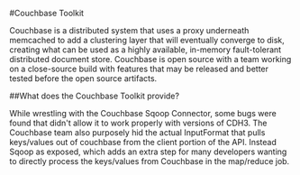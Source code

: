 #Couchbase Toolkit

Couchbase is a distributed system that uses a proxy underneath memcached to add a clustering layer that will eventually converge to disk, creating what can be used as a highly available, in-memory fault-tolerant distributed document store. Couchbase is open source with a team working on a close-source build with features that may be released and better tested before the open source artifacts. 

##What does the Couchbase Toolkit provide?

While wrestling with the Couchbase Sqoop Connector, some bugs were found that didn't allow it to work properly with versions of CDH3. The Couchbase team also purposely hid the actual InputFormat that pulls keys/values out of couchbase from the client portion of the API. Instead Sqoop as exposed, which adds an extra step for many developers wanting to directly process the keys/values from Couchbase in the map/reduce job.
